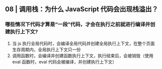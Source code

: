 ## 08 | 调用栈：为什么 JavaScript 代码会出现栈溢出？

### 哪些情况下代码才算是“一段”代码，才会在执行之前就进行编译并创建执行上下文?

1. 当 js 执行全局代码时，会编译全局代码并创建全局执行上下文，在整个页面生存周期内，全局执行上下文只一份
2. 调用函数时，会编译并创建函数执行上下文，执行结束后，会被销毁（使用 eval 函数时，eval 代码会被编译，并创建执行上下文）

